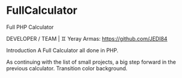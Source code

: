 # FullCalculator
Full PHP Calculator

DEVELOPER / TEAM |
♊ Yeray Armas: https://github.com/JEDI84

Introduction
A Full Calculator all done in PHP.

As continuing with the list of small projects, a big step forward in the previous calculator. Transition color background.
